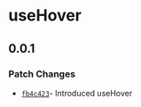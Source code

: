 # useHover

## 0.0.1

### Patch Changes

- [`fb4c423`](https://github.com/changeelog/react-hooks/commit/fb4c423f17747056cd1e6cb2f2de432686b434f4#diff-2b49e297e18bc72124b1eae8dbe8b67c7fa2bc9439915cd1c4686cc09732e014)- Introduced useHover
